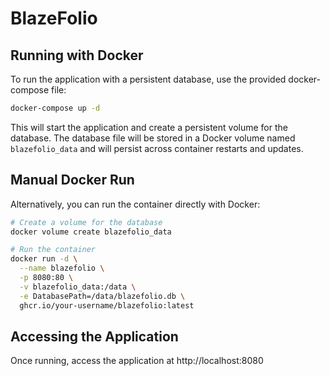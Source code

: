 # BlazeFolio

## Running with Docker

To run the application with a persistent database, use the provided docker-compose file:

```bash
docker-compose up -d
```

This will start the application and create a persistent volume for the database. The database file will be stored in a Docker volume named `blazefolio_data` and will persist across container restarts and updates.

## Manual Docker Run

Alternatively, you can run the container directly with Docker:

```bash
# Create a volume for the database
docker volume create blazefolio_data

# Run the container
docker run -d \
  --name blazefolio \
  -p 8080:80 \
  -v blazefolio_data:/data \
  -e DatabasePath=/data/blazefolio.db \
  ghcr.io/your-username/blazefolio:latest
```

## Accessing the Application

Once running, access the application at http://localhost:8080
